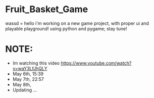 # Fruit_Basket_Game
wassd = hello
i'm working on a new game project, with proper ui and playable playground!
using python and pygame;
stay tune!

# NOTE: 
- Im watching this video https://www.youtube.com/watch?v=waY3LfJhQLY
- May 6th, 15:39
- May 7th, 22:57
- May 8th,
- Updating ...
